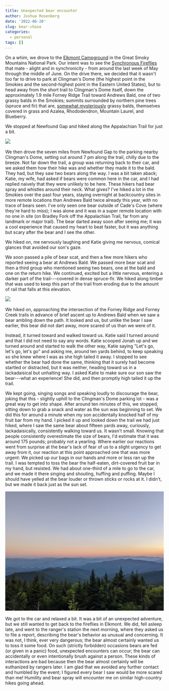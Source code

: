 ```yaml
---
title: Unexpected bear encounter
author: Joshua Rosenberg
date: '2022-06-20'
slug: bear-chase
categories:
  - personal
tags: []
---
```


On a whim, we drove to the [Elkmont Campground](https://www.recreation.gov/camping/campgrounds/232487) in the Great Smoky Mountains National Park. Our intent was to see the [Synchronous Fireflies](https://www.nps.gov/grsm/learn/nature/fireflies.htm) that mate - alight and in synchronicity - from around the last week of May through the middle of June. On the drive there, we decided that it wasn't too far to drive to park at Clingman's Dome (the highest point in the Smokies and the second-highest point in the Eastern United States), but to head away from the short trail to Clingman's Dome itself, down the approximately 1.9 mile Forney Ridge Trail toward Andrews Bald, one of two grassy balds in the Smokies; summits surrounded by northern pine trees (spruce and fir) that are, [somewhat mysteriously](https://en.wikipedia.org/wiki/Appalachian_balds) grassy balds, themselves covered in grass and Azalea, Rhododendron, Mountain Laurel, and Blueberry.

We stopped at Newfound Gap and hiked along the Appalachian Trail for just a bit.

![](images/at.jpg)

We then drove the seven miles from Newfound Gap to the parking nearby Clingman's Dome, setting out around 7 pm along the trail, chilly due to the breeze. Not far down the trail, a group was returning back to their car, and we asked them how their hike was and whether they made it to the bald. They had, but they saw two bears along the way. I was a bit taken aback; Katie, my wife, had asked if bears were common here in the car, and I had replied naively that they were unlikely to be here. These hikers had bear spray and whistles around their neck. What gives? I've hiked a lot in the Smokies over the past four years, staying overnight at backcountry sites in more remote locations than Andrews Bald twice already this year, with no trace of bears seen. I've only seen one bear outside of Cade's Cove (where they're hard to miss); I was alone and it was in a super remote location with no one in site (on Bradley Fork off the Appalachian Trail, far from any landmark or major trail). The bear darted away soon after seeing me; it was a cool experience that caused my heart to beat faster, but it was anything but scary after the bear and I see the other.

We hiked on, me nervously laughing and Katie giving me nervous, comical glances that avoided our son's gaze. 

We soon passed a pile of bear scat, and then a few more hikers who reported seeing a bear at Andrews Bald. We passed more bear scat and then a third group who mentioned seeing two bears, one at the bald and one on the return hike. We continued, excited but a little nervous, entering a darker part of the trail---covered in dense spruce-fir. We hiked along timber that was used to keep this part of the trail from eroding due to the amount of rail that falls at this elevation. 

![](images/boards.jpg)

We hiked on, approaching the intersection of the Forney Ridge and Forney Creek trails in advance of brief ascent up to Andrews Bald when we saw a bear ambling down the path. It looked and us, but unlike the bear I saw earlier, this bear did not dart away, more scared of us than we were of it. 

Instead, it turned toward and walked toward us. Katie said I turned around and that I did not need to say any words. Katie scooped Jonah up and we turned around and started to walk the other way, Katie saying "Let's go, let's go, let's go" and asking me, around ten yards behind, to keep speaking so she knew where I was as she high tailed it away. I stopped to see whether the bear had done the same, thinking that it surely had become startled or distracted, but it was neither, heading toward us in a lackadaisical but unhalting way. I asked Katie to make sure our son saw the bear---what an experience! She did, and then promptly high tailed it up the trail. 

We kept going, singing songs and speaking loudly to discourage the bear, joking that this - slightly uphill to the Clingman's Dome parking lot - was a great way to get into shape. After around ten minutes of this, we stopped, sitting down to grab a snack and water as the sun was beginning to set. We did this for around a minute when my son accidentally knocked half of my fruit bar from my hand. I picked it up and looked down the trail we had just hiked, where I saw the same bear about fifteen yards away, curiously, lackadaisically, consistently walking toward us. It wasn't small. Knowing that people consistently overestimate the size of bears, I'd estimate that it was around 175 pounds; probably not a yearling. Where earlier our reactions went from surprise at the bear's lack of fear of us to a slight urgency to get away from it, our reaction at this point approached one that was more urgent: We picked up our bags in our hands and more or less ran up the trail. I was tempted to toss the bear the half-eaten, dirt-covered fruit bar in my hand, but resisted. We had about one-third of a mile to go to the car, and we made it there singing and shouting, huffing and puffing. Maybe I should have yelled at the bear louder or thrown sticks or rocks at it. I didn't, but we made it back just as the sun set.

![](images/sunset.jpg)

We got to the car and relaxed a bit. It was a bit of an unexpected adventure, but we still wanted to get back to the fireflies in Elkmont. We did, fell asleep late, and went to the ranger's station the next morning, where they asked us to file a report, describing the bear's behavior as unusual and concerning. It was not, I think, ever very dangerous; the bear almost certainly wanted us to toss it some food. On such (strictly forbidden) occasions bears are fed (or given in a panic) food, unexpected encounters can occur; the bear can accidentally or even intentionally brush against a person. These kinds of interactions are bad because then the bear almost certainly will be euthanized by rangers later. I am glad that we avoided any further contact and humbled by the event; I figured every bear I saw would be more scared than me! Humility and bear spray will encounter me on similar high-country hikes going ahead.
